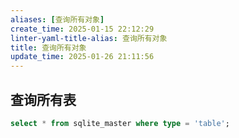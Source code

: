 ```yaml
---
aliases: [查询所有对象]
create_time: 2025-01-15 22:12:29
linter-yaml-title-alias: 查询所有对象
title: 查询所有对象
update_time: 2025-01-26 21:11:56
---
```


## 查询所有表

```sql
select * from sqlite_master where type = 'table';
```
